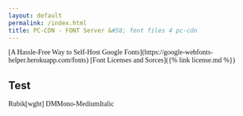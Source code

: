 ```yaml
---
layout: default
permalink: /index.html
title: PC-CDN - FONT Server &#58; font files 4 pc-cdn
---
```

<span style='font-family:"ABeeZee"'>
[A Hassle-Free Way to Self-Host Google Fonts](https://google-webfonts-helper.herokuapp.com/fonts)
</span>
<span style='font-family:"RozhaOne-Regular"'>
[Font Licenses and Sorces]({% link license.md %})
</span>

## Test
<span style='font-family:"Rubik[wght]"'>
Rubik[wght]
</span>
<span style='font-family:"DMMono-MediumItalic"'>
DMMono-MediumItalic
</span>
